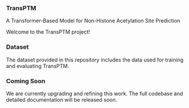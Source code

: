 ### TransPTM
A Transformer-Based Model for Non-Histone Acetylation Site Prediction

Welcome to the TransPTM project!

### Dataset
The dataset provided in this repository includes the data used for training and evaluating TransPTM.

### Coming Soon
We are currently upgrading and refining this work. The full codebase and detailed documentation will be released soon.

